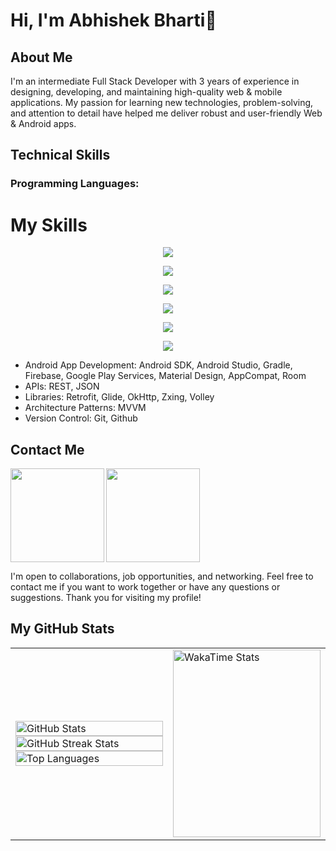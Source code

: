 # Hi, I'm Abhishek Bharti👋

## About Me

I'm an intermediate Full Stack Developer with 3 years of experience in designing, developing, and maintaining high-quality web & mobile applications. My passion for learning new technologies, problem-solving, and attention to detail have helped me deliver robust and user-friendly Web & Android apps.

## Technical Skills

### Programming Languages: 

# My Skills

<p align="center">
  <!-- Top Row -->
  <a href="https://skillicons.dev">
    <img src="https://skillicons.dev/icons?i=androidstudio" />
  </a>
</p>
<p align="center">
  <!-- Second Row -->
  <a href="https://skillicons.dev">
    <img src="https://skillicons.dev/icons?i=java,kotlin"/>
  </a>
</p>
<p align="center">
  <!-- Third Row -->
  <a href="https://skillicons.dev">
    <img src="https://skillicons.dev/icons?i=python,c,cpp" />
  </a>
</p>
<p align="center">
  <!-- Fourth Row -->
  <a href="https://skillicons.dev">
    <img src="https://skillicons.dev/icons?i=flutter,dart,nodejs,materialui"/>
  </a>
</p>
<p align="center">
  <!-- Fifth Row -->
  <a href="https://skillicons.dev">
    <img src="https://skillicons.dev/icons?i=next,react,tailwind,bootstrap,docker"/>
  </a>
</p>
<p align="center">
  <!-- Sixth Row -->
  <a href="https://skillicons.dev">
    <img src="https://skillicons.dev/icons?i=git,github,figma,netlify,vercel,vscode"/>
  </a>
</p>



- Android App Development: Android SDK, Android Studio, Gradle, Firebase, Google Play Services, Material Design, AppCompat, Room
- APIs: REST, JSON
- Libraries: Retrofit, Glide, OkHttp, Zxing, Volley
- Architecture Patterns: MVVM
- Version Control: Git, Github

## Contact Me

<a href="https://www.linkedin.com/in/abhishek-bharti-3a706022a/">
<img align="left" src="https://user-images.githubusercontent.com/65576812/183569542-480ab1ee-9e98-4cd9-a60a-23919be2feb4.png" width="150px">
<a /> 

<a href="mailto:abhishekbhartirocks1@gmail.com">
<img src="https://user-images.githubusercontent.com/65576812/183569557-bc45c86d-c4d9-472d-b584-b025ffa7a39e.png" width="150px">
<a />
  
I'm open to collaborations, job opportunities, and networking. Feel free to contact me if you want to work together or have any questions or suggestions. Thank you for visiting my profile!

## My GitHub Stats
<table>
  <tr>
    <!-- Left Column: Top 3 GitHub Stats -->
    <td style="width: 50%;">
      <img src="https://github-readme-stats.vercel.app/api?username=Abhishek-Bharti-1&show_icons=true&theme=github_dark&rank_icon=github" alt="GitHub Stats" width="100%" style="max-height: 100px;" />
      <img src="https://github-readme-streak-stats.herokuapp.com/?user=Abhishek-Bharti-1&theme=dark&hide_border=false" alt="GitHub Streak Stats" width="100%" style="max-height: 100px;" />
      <img src="https://github-readme-stats.vercel.app/api/top-langs/?username=Abhishek-Bharti-1&layout=donut&theme=github_dark" alt="Top Languages" width="100%" style="max-height: 100px;" />
    </td>
    <!-- Right Column: WakaTime Stats -->
    <td style="width: 50%;">
      <img src="https://github-readme-stats.vercel.app/api/wakatime?username=AbhishekBharti1&theme=dracula" alt="WakaTime Stats" width="100%" style="height: 300px;" />
    </td>
  </tr>
</table>



